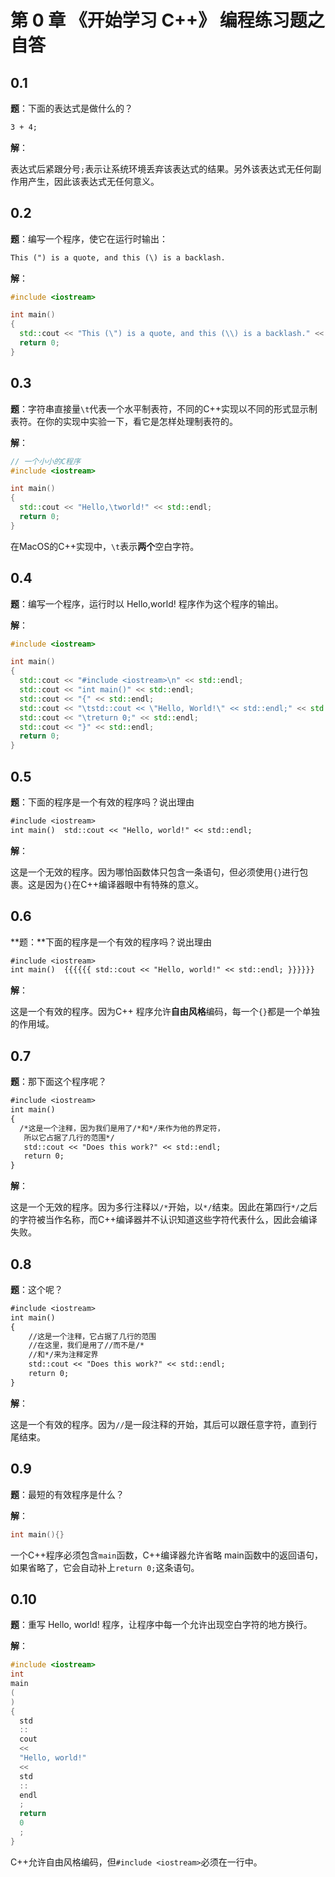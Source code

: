 # 第 0 章 《开始学习 C++》 编程练习题之自答

## 0.1

**题**：下面的表达式是做什么的？

```txt
3 + 4;
```

**解**：

表达式后紧跟分号`;`表示让系统环境丢弃该表达式的结果。另外该表达式无任何副作用产生，因此该表达式无任何意义。

## 0.2

**题**：编写一个程序，使它在运行时输出：

```txt
This (") is a quote, and this (\) is a backlash.
```

**解**：

```c++
#include <iostream>

int main()
{
  std::cout << "This (\") is a quote, and this (\\) is a backlash." << std::endl;
  return 0;
}
```

## 0.3

**题**：字符串直接量`\t`代表一个水平制表符，不同的C++实现以不同的形式显示制表符。在你的实现中实验一下，看它是怎样处理制表符的。

**解**：

```c++
// 一个小小的C程序
#include <iostream>

int main()  
{
  std::cout << "Hello,\tworld!" << std::endl;
  return 0;
}
```

在MacOS的C++实现中，`\t`表示**两个**空白字符。

## 0.4

**题**：编写一个程序，运行时以 Hello,world! 程序作为这个程序的输出。

**解**：

```c++
#include <iostream>

int main()  
{
  std::cout << "#include <iostream>\n" << std::endl;
  std::cout << "int main()" << std::endl;
  std::cout << "{" << std::endl;
  std::cout << "\tstd::cout << \"Hello, World!\" << std::endl;" << std::endl;
  std::cout << "\treturn 0;" << std::endl;
  std::cout << "}" << std::endl;
  return 0;
}
```

## 0.5

**题**：下面的程序是一个有效的程序吗？说出理由

```txt
#include <iostream> 
int main()	std::cout << "Hello, world!" << std::endl;
```

**解**：

这是一个无效的程序。因为哪怕函数体只包含一条语句，但必须使用`{}`进行包裹。这是因为`{}`在C++编译器眼中有特殊的意义。

## 0.6

**题：**下面的程序是一个有效的程序吗？说出理由

```txt
#include <iostream>
int main()	{{{{{{ std::cout << "Hello, world!" << std::endl; }}}}}}
```

**解**：

这是一个有效的程序。因为C++ 程序允许**自由风格**编码，每一个`{}`都是一个单独的作用域。

## 0.7

**题**：那下面这个程序呢？

```txt
#include <iostream>
int main()
{
  /*这是一个注释，因为我们是用了/*和*/来作为他的界定符，
   所以它占据了几行的范围*/
   std::cout << "Does this work?" << std::endl;
   return 0;
}
```

**解**：

这是一个无效的程序。因为多行注释以`/*`开始，以`*/`结束。因此在第四行`*/`之后的字符被当作名称，而C++编译器并不认识知道这些字符代表什么，因此会编译失败。

## 0.8

**题**：这个呢？

```txt
#include <iostream>
int main()
{
	//这是一个注释，它占据了几行的范围
	//在这里，我们是用了//而不是/*
	//和*/来为注释定界
	std::cout << "Does this work?" << std::endl;
	return 0;
}
```

**解**：

这是一个有效的程序。因为`//`是一段注释的开始，其后可以跟任意字符，直到行尾结束。

## 0.9

**题**：最短的有效程序是什么？

**解**：

```c++
int main(){}
```

一个C++程序必须包含`main`函数，C++编译器允许省略 main函数中的返回语句，如果省略了，它会自动补上`return 0;`这条语句。

## 0.10

**题**：重写 Hello, world! 程序，让程序中每一个允许出现空白字符的地方换行。

**解**：

```c++
#include <iostream>
int
main
( 
)
{
  std
  ::
  cout
  <<
  "Hello, world!"
  <<
  std
  ::
  endl
  ;
  return
  0 
  ;
}
```

C++允许自由风格编码，但`#include <iostream>`必须在一行中。

